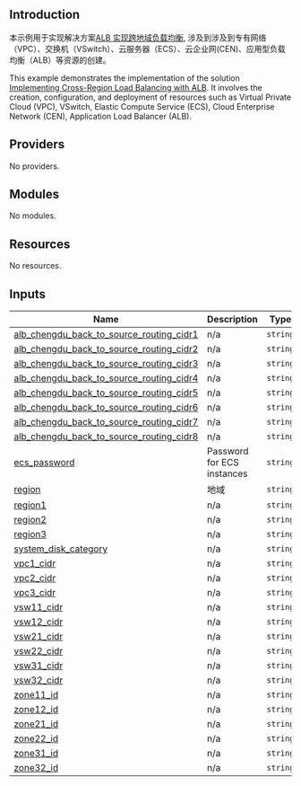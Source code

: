 ## Introduction
<!-- DOCS_DESCRIPTION_CN -->
本示例用于实现解决方案[ALB 实现跨地域负载均衡](https://www.aliyun.com/solution/tech-solution/alb-acrlb), 涉及到涉及到专有网络（VPC）、交换机（VSwitch）、云服务器（ECS）、云企业网(CEN)、应用型负载均衡（ALB）等资源的创建。
<!-- DOCS_DESCRIPTION_CN -->

<!-- DOCS_DESCRIPTION_EN -->
This example demonstrates the implementation of the solution [Implementing Cross-Region Load Balancing with ALB](https://www.aliyun.com/solution/tech-solution/alb-acrlb). It involves the creation, configuration, and deployment of resources such as Virtual Private Cloud (VPC), VSwitch, Elastic Compute Service (ECS), Cloud Enterprise Network (CEN), Application Load Balancer (ALB).
<!-- DOCS_DESCRIPTION_EN -->

<!-- BEGIN_TF_DOCS -->
## Providers

No providers.

## Modules

No modules.

## Resources

No resources.

## Inputs

| Name | Description | Type | Default | Required |
|------|-------------|------|---------|:--------:|
| <a name="input_alb_chengdu_back_to_source_routing_cidr1"></a> [alb\_chengdu\_back\_to\_source\_routing\_cidr1](#input\_alb\_chengdu\_back\_to\_source\_routing\_cidr1) | n/a | `string` | `"100.117.130.0/25"` | no |
| <a name="input_alb_chengdu_back_to_source_routing_cidr2"></a> [alb\_chengdu\_back\_to\_source\_routing\_cidr2](#input\_alb\_chengdu\_back\_to\_source\_routing\_cidr2) | n/a | `string` | `"100.117.130.128/25"` | no |
| <a name="input_alb_chengdu_back_to_source_routing_cidr3"></a> [alb\_chengdu\_back\_to\_source\_routing\_cidr3](#input\_alb\_chengdu\_back\_to\_source\_routing\_cidr3) | n/a | `string` | `"100.117.131.0/25"` | no |
| <a name="input_alb_chengdu_back_to_source_routing_cidr4"></a> [alb\_chengdu\_back\_to\_source\_routing\_cidr4](#input\_alb\_chengdu\_back\_to\_source\_routing\_cidr4) | n/a | `string` | `"100.117.131.128/25"` | no |
| <a name="input_alb_chengdu_back_to_source_routing_cidr5"></a> [alb\_chengdu\_back\_to\_source\_routing\_cidr5](#input\_alb\_chengdu\_back\_to\_source\_routing\_cidr5) | n/a | `string` | `"100.122.175.64/26"` | no |
| <a name="input_alb_chengdu_back_to_source_routing_cidr6"></a> [alb\_chengdu\_back\_to\_source\_routing\_cidr6](#input\_alb\_chengdu\_back\_to\_source\_routing\_cidr6) | n/a | `string` | `"100.122.175.128/26"` | no |
| <a name="input_alb_chengdu_back_to_source_routing_cidr7"></a> [alb\_chengdu\_back\_to\_source\_routing\_cidr7](#input\_alb\_chengdu\_back\_to\_source\_routing\_cidr7) | n/a | `string` | `"100.122.175.192/26"` | no |
| <a name="input_alb_chengdu_back_to_source_routing_cidr8"></a> [alb\_chengdu\_back\_to\_source\_routing\_cidr8](#input\_alb\_chengdu\_back\_to\_source\_routing\_cidr8) | n/a | `string` | `"100.122.176.0/26"` | no |
| <a name="input_ecs_password"></a> [ecs\_password](#input\_ecs\_password) | Password for ECS instances | `string` | `"Test12345!"` | no |
| <a name="input_region"></a> [region](#input\_region) | 地域 | `string` | `"cn-hangzhou"` | no |
| <a name="input_region1"></a> [region1](#input\_region1) | n/a | `string` | `"cn-chengdu"` | no |
| <a name="input_region2"></a> [region2](#input\_region2) | n/a | `string` | `"cn-shanghai"` | no |
| <a name="input_region3"></a> [region3](#input\_region3) | n/a | `string` | `"cn-qingdao"` | no |
| <a name="input_system_disk_category"></a> [system\_disk\_category](#input\_system\_disk\_category) | n/a | `string` | `"cloud_essd"` | no |
| <a name="input_vpc1_cidr"></a> [vpc1\_cidr](#input\_vpc1\_cidr) | n/a | `string` | `"172.16.0.0/16"` | no |
| <a name="input_vpc2_cidr"></a> [vpc2\_cidr](#input\_vpc2\_cidr) | n/a | `string` | `"10.0.0.0/16"` | no |
| <a name="input_vpc3_cidr"></a> [vpc3\_cidr](#input\_vpc3\_cidr) | n/a | `string` | `"192.168.0.0/16"` | no |
| <a name="input_vsw11_cidr"></a> [vsw11\_cidr](#input\_vsw11\_cidr) | n/a | `string` | `"172.16.20.0/24"` | no |
| <a name="input_vsw12_cidr"></a> [vsw12\_cidr](#input\_vsw12\_cidr) | n/a | `string` | `"172.16.21.0/24"` | no |
| <a name="input_vsw21_cidr"></a> [vsw21\_cidr](#input\_vsw21\_cidr) | n/a | `string` | `"10.0.20.0/24"` | no |
| <a name="input_vsw22_cidr"></a> [vsw22\_cidr](#input\_vsw22\_cidr) | n/a | `string` | `"10.0.21.0/24"` | no |
| <a name="input_vsw31_cidr"></a> [vsw31\_cidr](#input\_vsw31\_cidr) | n/a | `string` | `"192.168.20.0/24"` | no |
| <a name="input_vsw32_cidr"></a> [vsw32\_cidr](#input\_vsw32\_cidr) | n/a | `string` | `"192.168.21.0/24"` | no |
| <a name="input_zone11_id"></a> [zone11\_id](#input\_zone11\_id) | n/a | `string` | `"cn-chengdu-a"` | no |
| <a name="input_zone12_id"></a> [zone12\_id](#input\_zone12\_id) | n/a | `string` | `"cn-chengdu-b"` | no |
| <a name="input_zone21_id"></a> [zone21\_id](#input\_zone21\_id) | n/a | `string` | `"cn-shanghai-e"` | no |
| <a name="input_zone22_id"></a> [zone22\_id](#input\_zone22\_id) | n/a | `string` | `"cn-shanghai-f"` | no |
| <a name="input_zone31_id"></a> [zone31\_id](#input\_zone31\_id) | n/a | `string` | `"cn-qingdao-c"` | no |
| <a name="input_zone32_id"></a> [zone32\_id](#input\_zone32\_id) | n/a | `string` | `"cn-qingdao-b"` | no |
<!-- END_TF_DOCS -->
